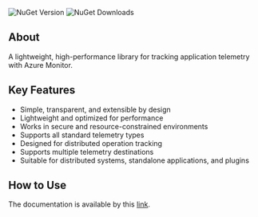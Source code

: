 ![NuGet Version](https://img.shields.io/nuget/v/Stas.Azure.Monitor.Telemetry)
![NuGet Downloads](https://img.shields.io/nuget/dt/Stas.Azure.Monitor.Telemetry)

## About

A lightweight, high-performance library for tracking application telemetry with Azure Monitor.

## Key Features

- Simple, transparent, and extensible by design  
- Lightweight and optimized for performance  
- Works in secure and resource-constrained environments  
- Supports all standard telemetry types  
- Designed for distributed operation tracking  
- Supports multiple telemetry destinations  
- Suitable for distributed systems, standalone applications, and plugins  

## How to Use

The documentation is available by this [link](https://github.com/stas-sultanov/azure-monitor-telemetry/doc/main.md).